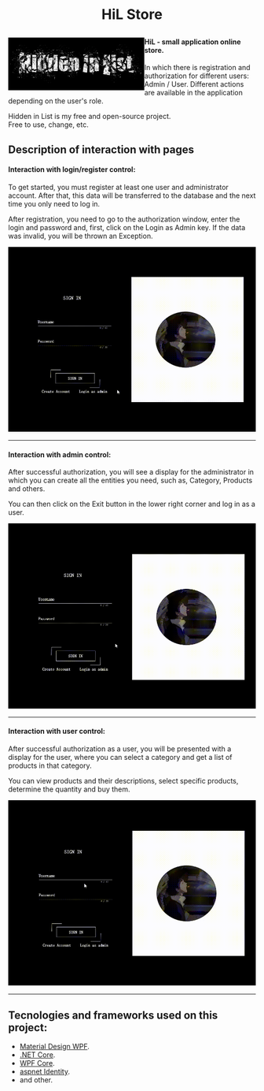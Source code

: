 
<h1 align="center">HiL Store</h1>
<h2 align="center">
  
<img align="left"  src="./HiL_Store/Resources/HiL.png" width="55%">
  
  
<h4> HiL - small application online store.</h4> 
  
In which there is registration and authorization for different users: Admin / User. Different actions are available in the application depending on the user's role.
  
Hidden in List is my free and open-source project.  
Free to use, change, etc.
  
## Description of interaction with pages

#### Interaction with login/register control:

To get started, you must register at least one user and administrator account. After that, this data will be transferred to the database and the next time you only need to log in.
  
After registration, you need to go to the authorization window, enter the login and password and, first, click on the Login as Admin key. If the data was invalid, you will be thrown an Exception. 

![loginHiL](https://github.com/Deshq/HiL_Store/blob/master/HiL_Store/Resources/Screenshots/loginHiL.gif?raw=true)
  
---
  
#### Interaction with admin control:
  
After successful authorization, you will see a display for the administrator in which you can create all the entities you need, such as, Category, Products and others. 
  
You can then click on the Exit button in the lower right corner and log in as a user. 
   
![adminHiL](https://github.com/Deshq/HiL_Store/blob/master/HiL_Store/Resources/Screenshots/adminHiL.gif?raw=true)
  
---
  
#### Interaction with user control:

After successful authorization as a user, you will be presented with a display for the user, where you can select a category and get a list of products in that category.
  
You can view products and their descriptions, select specific products, determine the quantity and buy them.

![userHiL](https://github.com/Deshq/HiL_Store/blob/master/HiL_Store/Resources/Screenshots/userHiL.gif?raw=true)
  
---
  
   

## Tecnologies and frameworks used on this project:  
- [Material Design WPF](https://github.com/MaterialDesignInXAML/MaterialDesignInXamlToolkit).    
- [.NET Core](https://github.com/dotnet/core).    
- [WPF Core](https://github.com/dotnet/wpf). 
- [aspnet Identity](https://github.com/aspnet/Identity).
- and other.





